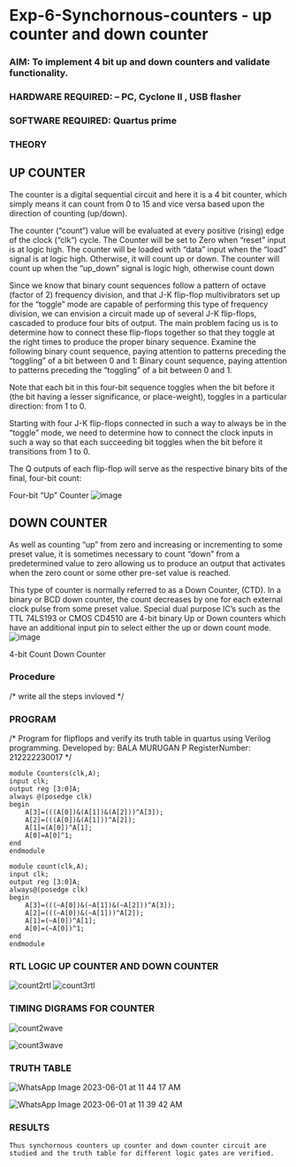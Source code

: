 # Exp-6-Synchornous-counters - up counter and down counter 
### AIM: To implement 4 bit up and down counters and validate  functionality.
### HARDWARE REQUIRED:  – PC, Cyclone II , USB flasher
### SOFTWARE REQUIRED:   Quartus prime
### THEORY 

## UP COUNTER 
The counter is a digital sequential circuit and here it is a 4 bit counter, which simply means it can count from 0 to 15 and vice versa based upon the direction of counting (up/down). 

The counter (“count“) value will be evaluated at every positive (rising) edge of the clock (“clk“) cycle.
The Counter will be set to Zero when “reset” input is at logic high.
The counter will be loaded with “data” input when the “load” signal is at logic high. Otherwise, it will count up or down.
The counter will count up when the “up_down” signal is logic high, otherwise count down

Since we know that binary count sequences follow a pattern of octave (factor of 2) frequency division, and that J-K flip-flop multivibrators set up for the “toggle” mode are capable of performing this type of frequency division, we can envision a circuit made up of several J-K flip-flops, cascaded to produce four bits of output.
The main problem facing us is to determine how to connect these flip-flops together so that they toggle at the right times to produce the proper binary sequence.
Examine the following binary count sequence, paying attention to patterns preceding the “toggling” of a bit between 0 and 1:
Binary count sequence, paying attention to patterns preceding the “toggling” of a bit between 0 and 1.

Note that each bit in this four-bit sequence toggles when the bit before it (the bit having a lesser significance, or place-weight), toggles in a particular direction: from 1 to 0.



 
 

Starting with four J-K flip-flops connected in such a way to always be in the “toggle” mode, we need to determine how to connect the clock inputs in such a way so that each succeeding bit toggles when the bit before it transitions from 1 to 0.

The Q outputs of each flip-flop will serve as the respective binary bits of the final, four-bit count:

 
 

Four-bit “Up” Counter
![image](https://user-images.githubusercontent.com/36288975/169644758-b2f4339d-9532-40c5-af40-8f4f8c942e2c.png)



## DOWN COUNTER 

As well as counting “up” from zero and increasing or incrementing to some preset value, it is sometimes necessary to count “down” from a predetermined value to zero allowing us to produce an output that activates when the zero count or some other pre-set value is reached.

This type of counter is normally referred to as a Down Counter, (CTD). In a binary or BCD down counter, the count decreases by one for each external clock pulse from some preset value. Special dual purpose IC’s such as the TTL 74LS193 or CMOS CD4510 are 4-bit binary Up or Down counters which have an additional input pin to select either the up or down count mode.
![image](https://user-images.githubusercontent.com/36288975/169644844-1a14e123-7228-4ed8-81a9-eb937dff4ac8.png)


4-bit Count Down Counter
### Procedure
/* write all the steps invloved */



### PROGRAM 
/*
Program for flipflops  and verify its truth table in quartus using Verilog programming.
Developed by: BALA MURUGAN P
RegisterNumber: 212222230017 
*/
```
module Counters(clk,A);
input clk;
output reg [3:0]A;
always @(posedge clk)
begin
	A[3]=(((A[0])&(A[1])&(A[2]))^A[3]);
	A[2]=(((A[0])&(A[1]))^A[2]);
	A[1]=(A[0])^A[1];
	A[0]=A[0]^1;
end
endmodule

```

```
module count(clk,A);
input clk;
output reg [3:0]A;
always@(posedge clk)
begin
	A[3]=(((~A[0])&(~A[1])&(~A[2]))^A[3]);
	A[2]=(((~A[0])&(~A[1]))^A[2]);
	A[1]=(~A[0])^A[1];
	A[0]=(~A[0])^1;
end
endmodule
```





### RTL LOGIC UP COUNTER AND DOWN COUNTER  




![count2rtl](https://github.com/Bala1511/Exp-7-Synchornous-counters-/assets/118680410/3c06c21d-3c68-47ec-8b5a-396d82cbd101)
![count3rtl](https://github.com/Bala1511/Exp-7-Synchornous-counters-/assets/118680410/16660380-06dd-4c40-949b-a250412d31d4)





### TIMING DIGRAMS FOR COUNTER  


![count2wave](https://github.com/Bala1511/Exp-7-Synchornous-counters-/assets/118680410/7370a7fe-b59e-49c1-b393-3aa3aa45a1a7)

![count3wave](https://github.com/Bala1511/Exp-7-Synchornous-counters-/assets/118680410/570c3ee0-9a62-4d0f-95f1-78870f1e135a)

### TRUTH TABLE 

![WhatsApp Image 2023-06-01 at 11 44 17 AM](https://github.com/Bala1511/Exp-7-Synchornous-counters-/assets/118680410/0a033bc6-01e9-446c-93b8-577002a53b60)



![WhatsApp Image 2023-06-01 at 11 39 42 AM](https://github.com/Bala1511/Exp-7-Synchornous-counters-/assets/118680410/dede6406-e5a5-43f4-98df-5fa584f819b0)


### RESULTS 
    Thus synchornous counters up counter and down counter circuit are studied and the truth table for different logic gates are verified.
